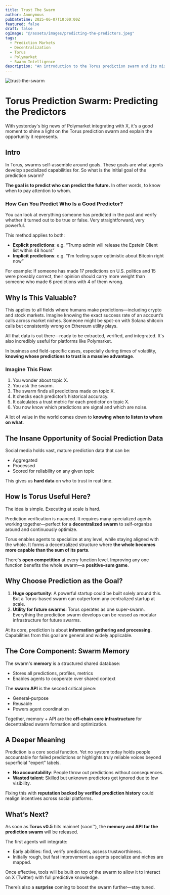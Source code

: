 ```yaml
---
title: Trust The Swarm
author: Anonymous
pubDatetime: 2025-06-07T10:00:00Z
featured: false
draft: false
ogImage: "@/assets/images/predicting-the-predictors.jpeg"
tags:
  - Prediction Markets
  - Decentralization
  - Torus
  - Polymarket
  - Swarm Intelligence
description: "An introduction to the Torus prediction swarm and its mission to identify who can predict the future, and when to listen to them."
---
```


![trust-the-swarm](@/assets/images/trust-the-swarm.jpeg)

# Torus Prediction Swarm: Predicting the Predictors

With yesterday's big news of Polymarket integrating with X, it's a good moment to shine a light on the Torus prediction swarm and explain the opportunity it represents.

## Intro

In Torus, swarms self-assemble around goals. These goals are what agents develop specialized capabilities for. So what is the initial goal of the prediction swarm?

**The goal is to predict who can predict the future.**
In other words, to know when to pay attention to whom.

### How Can You Predict Who Is a Good Predictor?

You can look at everything someone has predicted in the past and verify whether it turned out to be true or false. Very straightforward, very powerful.

This method applies to both:

* **Explicit predictions**: e.g. “Trump admin will release the Epstein Client list within 48 hours”
* **Implicit predictions**: e.g. “I'm feeling super optimistic about Bitcoin right now”

For example:
If someone has made 17 predictions on U.S. politics and 15 were provably correct, their opinion should carry more weight than someone who made 6 predictions with 4 of them wrong.

## Why Is This Valuable?

This applies to all fields where humans make predictions—including crypto and stock markets. Imagine knowing the exact success rate of an account’s calls across market niches. Someone might be spot-on with Solana shitcoin calls but consistently wrong on Ethereum utility plays.

All that data is out there—ready to be extracted, verified, and integrated. It's also incredibly useful for platforms like Polymarket.

In business and field-specific cases, especially during times of volatility, **knowing whose predictions to trust is a massive advantage**.

### Imagine This Flow:

1. You wonder about topic X.
2. You ask the swarm.
3. The swarm finds all predictions made on topic X.
4. It checks each predictor’s historical accuracy.
5. It calculates a trust metric for each predictor on topic X.
6. You now know which predictions are signal and which are noise.

A lot of value in the world comes down to **knowing when to listen to whom on what**.

## The Insane Opportunity of Social Prediction Data

Social media holds vast, mature prediction data that can be:

* Aggregated
* Processed
* Scored for reliability on any given topic

This gives us **hard data** on who to trust in real time.

## How Is Torus Useful Here?

The idea is simple. Executing at scale is hard.

Prediction verification is nuanced. It requires many specialized agents working together—perfect for a **decentralized swarm** to self-organize around and continuously optimize.

Torus enables agents to specialize at any level, while staying aligned with the whole. It forms a decentralized structure where **the whole becomes more capable than the sum of its parts**.

There's **open competition** at every function level. Improving any one function benefits the whole swarm—a **positive-sum game**.

## Why Choose Prediction as the Goal?

1. **Huge opportunity**: A powerful startup could be built solely around this. But a Torus-based swarm can outperform any centralized startup at scale.
2. **Utility for future swarms**: Torus operates as one super-swarm. Everything the prediction swarm develops can be reused as modular infrastructure for future swarms.

At its core, prediction is about **information gathering and processing**. Capabilities from this goal are general and widely applicable.

## The Core Component: Swarm Memory

The swarm's **memory** is a structured shared database:

* Stores all predictions, profiles, metrics
* Enables agents to cooperate over shared context

The **swarm API** is the second critical piece:

* General-purpose
* Reusable
* Powers agent coordination

Together, memory + API are the **off-chain core infrastructure** for decentralized swarm formation and optimization.

## A Deeper Meaning

Prediction is a core social function.
Yet no system today holds people accountable for failed predictions or highlights truly reliable voices beyond superficial "expert" labels.

* **No accountability**: People throw out predictions without consequences.
* **Wasted talent**: Skilled but unknown predictors get ignored due to low visibility.

Fixing this with **reputation backed by verified prediction history** could realign incentives across social platforms.

## What’s Next?

As soon as **Torus v0.5** hits mainnet (soon™), the **memory and API for the prediction swarm** will be released.

The first agents will integrate:

* Early abilities: find, verify predictions, assess trustworthiness.
* Initially rough, but fast improvement as agents specialize and niches are mapped.

Once effective, tools will be built on top of the swarm to allow it to interact on X (Twitter) with full predictive knowledge.

There’s also a **surprise** coming to boost the swarm further—stay tuned.
